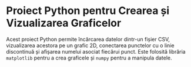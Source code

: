# Proiect Python pentru Crearea și Vizualizarea Graficelor

Acest proiect Python permite încărcarea datelor dintr-un fișier CSV, vizualizarea acestora pe un grafic 2D, conectarea punctelor cu o linie discontinuă și afișarea numelui asociat fiecărui punct. Este folosită librăria `matplotlib` pentru a crea graficele și `numpy` pentru a manipula datele.

